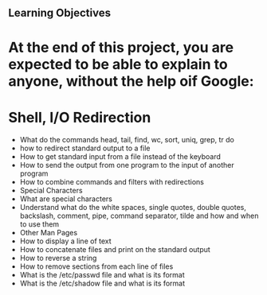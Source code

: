 ## Learning Objectives
# At the end of this project, you are expected to be able to explain to anyone, without the help oif Google:

# Shell, I/O Redirection
* What do the commands head, tail, find, wc, sort, uniq, grep, tr do
* how to redirect standard output to a file
* How to get standard input from a file instead of the keyboard
* How to send the output from one program to the input of another program
* How to combine commands and filters with redirections
* Special Characters
* What are special characters
* Understand what do the white spaces, single quotes, double quotes, backslash, comment, pipe, command separator, tilde and how and when to use them
* Other Man Pages
* How to display a line of text
* How to concatenate files and print on the standard output
* How to reverse a string
* How to remove sections from each line of files
* What is the /etc/passwd file and what is its format
* What is the /etc/shadow file and what is its format
